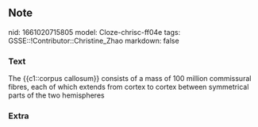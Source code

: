 ## Note
nid: 1661020715805
model: Cloze-chrisc-ff04e
tags: GSSE::!Contributor::Christine_Zhao
markdown: false

### Text
<div>
  <div>
    <div>
      The {{c1::corpus callosum}} consists of a mass of 100 million
      commissural fibres, each of which extends from cortex to
      cortex between symmetrical parts of the two hemispheres
    </div>
  </div>
</div>

### Extra

